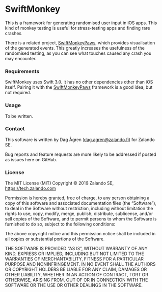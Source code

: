 # SwiftMonkey

This is a framework for generating randomised user input in iOS
apps. This kind of monkey testing is useful for stress-testing
apps and finding rare crashes.

There is a related project, [SwiftMonkeyPaws][], which provides
visualisation of the generated events. This greatly increases
the usefulness of the randomised testing, as you can see what
touches caused any crash you may encounter.

### Requirements

SwiftMonkey uses Swift 3.0. It has no other dependencies
other than iOS itself. Pairing it with the [SwiftMonkeyPaws][]
framework is a good idea, but not required.

### Usage

To be written.

### Contact

This software is written by Dag Ågren (dag.agren@zalando.fi)
for Zalando SE.

Bug reports and feature requests are more likely to be addressed
if posted as issues here on GitHub.

### License

The MIT License (MIT) Copyright © 2016 Zalando SE, https://tech.zalando.com

Permission is hereby granted, free of charge, to any person obtaining a copy of this software and associated documentation files (the “Software”), to deal in the Software without restriction, including without limitation the rights to use, copy, modify, merge, publish, distribute, sublicense, and/or sell copies of the Software, and to permit persons to whom the Software is furnished to do so, subject to the following conditions:

The above copyright notice and this permission notice shall be included in all copies or substantial portions of the Software.

THE SOFTWARE IS PROVIDED “AS IS”, WITHOUT WARRANTY OF ANY KIND, EXPRESS OR IMPLIED, INCLUDING BUT NOT LIMITED TO THE WARRANTIES OF MERCHANTABILITY, FITNESS FOR A PARTICULAR PURPOSE AND NONINFRINGEMENT. IN NO EVENT SHALL THE AUTHORS OR COPYRIGHT HOLDERS BE LIABLE FOR ANY CLAIM, DAMAGES OR OTHER LIABILITY, WHETHER IN AN ACTION OF CONTRACT, TORT OR OTHERWISE, ARISING FROM, OUT OF OR IN CONNECTION WITH THE SOFTWARE OR THE USE OR OTHER DEALINGS IN THE SOFTWARE.

[SwiftMonkeyPaws]: https://github.bus.zalan.do/dagren/SwiftMonkeyPaws
